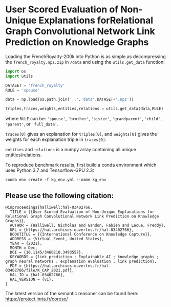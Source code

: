 # User Scored Evaluation of Non-Unique Explanations forRelational Graph Convolutional Network Link Prediction on Knowledge Graphs

Loading the FrenchRoyalty-200k into Python is as simple as decompressing the `french_royalty.npz.zip` in `/data` and using the `utils.get_data` function:

```python
import os
import utils

DATASET = 'french_royalty'
RULE = 'spouse'

data = np.load(os.path.join('..','data',DATASET+'.npz'))

triples,traces,weights,entities,relations = utils.get_data(data,RULE)
```
where `RULE` can be: `'spouse'`, `'brother'`, `'sister'`, `'grandparent'`, `'child'`, `'parent'`, or `'full_data'`. 

`traces[0]` gives an explanation for `triples[0]`, and `weights[0]` gives the weights for each explanation triple in `traces[0]`. 

`entities` and `relations` is a numpy array containing all unique entities/relations. 

To reproduce benchmark results, first build a conda environment which uses Python 3.7 and Tensorflow-GPU 2.3:
```
conda env create -f kg_env.yml --name kg_env
```

## Please use the following citation: 
```
@inproceedings{halliwell:hal-03402766,
  TITLE = {{User Scored Evaluation of Non-Unique Explanations for Relational Graph Convolutional Network Link Prediction on Knowledge Graphs}},
  AUTHOR = {Halliwell, Nicholas and Gandon, Fabien and Lecue, Freddy},
  URL = {https://hal.archives-ouvertes.fr/hal-03402766},
  BOOKTITLE = {{International Conference on Knowledge Capture}},
  ADDRESS = {Virtual Event, United States},
  YEAR = {2021},
  MONTH = Dec,
  DOI = {10.1145/3460210.3493557},
  KEYWORDS = {link prediction ; Explainable AI ; knowledge graphs ; graph neural networks ; explanation evaluation ; link prediction},
  PDF = {https://hal.archives-ouvertes.fr/hal-03402766/file/K_CAP_2021.pdf},
  HAL_ID = {hal-03402766},
  HAL_VERSION = {v1},
}
```

The latest version of the semantic reasoner can be found here: <https://project.inria.fr/corese/>
